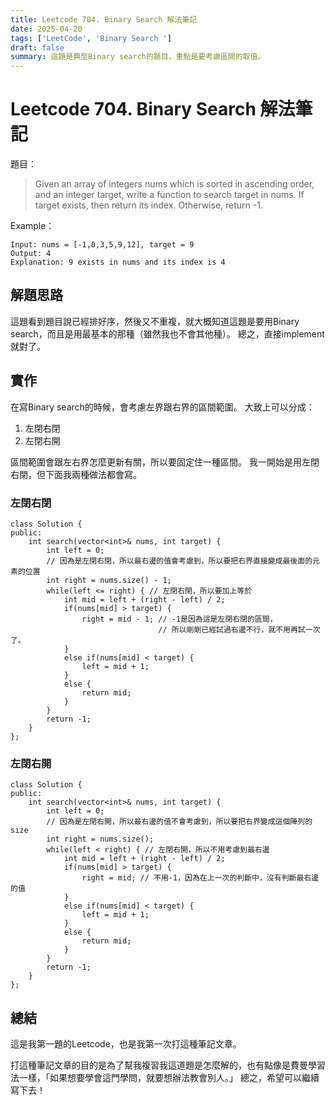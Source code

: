 ```yaml
---
title: Leetcode 704. Binary Search 解法筆記
date: 2025-04-20
tags: ['LeetCode', 'Binary Search ']
draft: false
summary: 這題是典型Binary search的題目，重點是要考慮區間的取值。
---
```


# Leetcode 704. Binary Search 解法筆記
題目：
> Given an array of integers nums which is sorted in ascending order, and an integer target, write a function to search target in nums. If target exists, then return its index. Otherwise, return -1.

Example：
```
Input: nums = [-1,0,3,5,9,12], target = 9
Output: 4
Explanation: 9 exists in nums and its index is 4
```
## 解題思路
這題看到題目說已經排好序，然後又不重複，就大概知道這題是要用Binary search，而且是用最基本的那種（雖然我也不會其他種）。
總之，直接implement就對了。
## 實作
在寫Binary search的時候，會考慮左界跟右界的區間範圍。
大致上可以分成：
1. 左閉右閉
2. 左閉右開

區間範圍會跟左右界怎麼更新有關，所以要固定住一種區間。
我一開始是用左閉右閉，但下面我兩種做法都會寫。
### 左閉右閉
```cpp=
class Solution {
public:
    int search(vector<int>& nums, int target) {
        int left = 0;
        // 因為是左閉右閉，所以最右邊的值會考慮到，所以要把右界直接變成最後面的元素的位置
        int right = nums.size() - 1;
        while(left <= right) { // 左閉右閉，所以要加上等於
            int mid = left + (right - left) / 2;
            if(nums[mid] > target) {
                right = mid - 1; // -1是因為這是左閉右閉的區間，
                                 // 所以剛剛已經試過右邊不行，就不用再試一次了。
            }
            else if(nums[mid] < target) {
                left = mid + 1;
            }
            else {
                return mid;
            }
        }
        return -1;
    }
};
```
### 左閉右開
```cpp=
class Solution {
public:
    int search(vector<int>& nums, int target) {
        int left = 0;
        // 因為是左閉右開，所以最右邊的值不會考慮到，所以要把右界變成這個陣列的size
        int right = nums.size();
        while(left < right) { // 左閉右開，所以不用考慮到最右邊
            int mid = left + (right - left) / 2;
            if(nums[mid] > target) {
                right = mid; // 不用-1，因為在上一次的判斷中，沒有判斷最右邊的值
            }
            else if(nums[mid] < target) {
                left = mid + 1;
            }
            else {
                return mid;
            }
        }
        return -1;
    }
};
```

## 總結
這是我第一題的Leetcode，也是我第一次打這種筆記文章。

打這種筆記文章的目的是為了幫我複習我這道題是怎麼解的，也有點像是費曼學習法一樣，「如果想要學會這門學問，就要想辦法教會別人。」
總之，希望可以繼續寫下去！